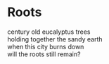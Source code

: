 # Roots

century old eucalyptus trees<br>
holding together the sandy earth<br>
when this city burns down<br>
will the roots still remain?<br>
